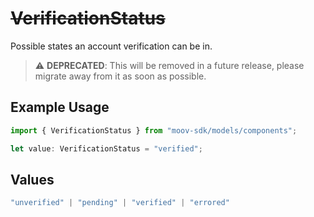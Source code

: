 # ~~VerificationStatus~~

Possible states an account verification can be in.

> :warning: **DEPRECATED**: This will be removed in a future release, please migrate away from it as soon as possible.

## Example Usage

```typescript
import { VerificationStatus } from "moov-sdk/models/components";

let value: VerificationStatus = "verified";
```

## Values

```typescript
"unverified" | "pending" | "verified" | "errored"
```